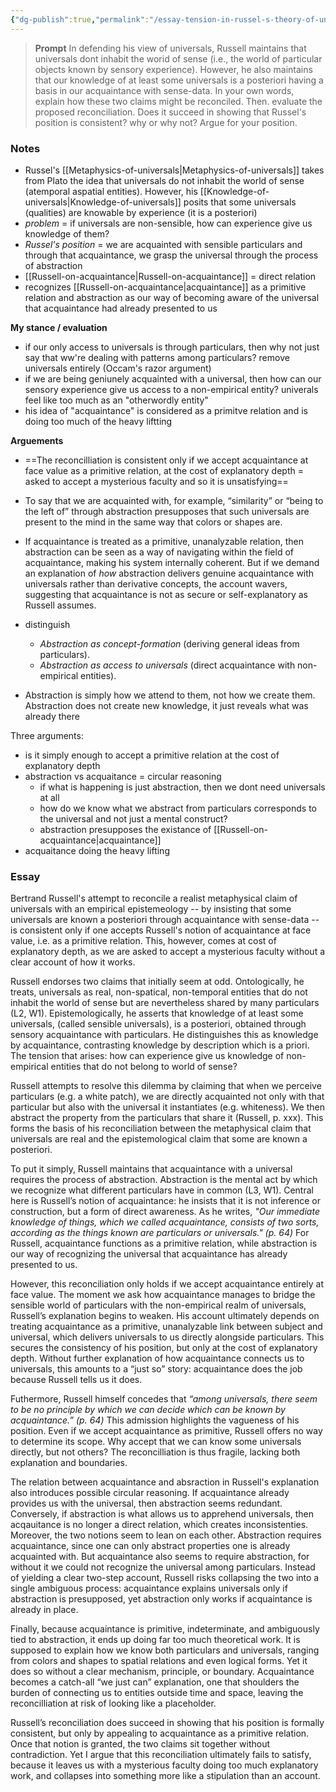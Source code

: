 ```yaml
---
{"dg-publish":true,"permalink":"/essay-tension-in-russel-s-theory-of-universals/","tags":["philosophy"]}
---
```


> **Prompt** In defending his view of universals, Russell maintains that universals dont inhabit the worid of sense (i.e., the world of particular objects known by sensory experience). However, he also maintains that our knowledge of at least some universals is a posteriori having a basis in our acquaintance with sense-data. In your own words, explain how these two claims might be reconciled. Then. evaluate the proposed reconciliation. Does it succeed in showing that Russel's position is consistent? why or why not? Argue for your position.

### Notes
- Russel's [[Metaphysics-of-universals\|Metaphysics-of-universals]] takes from Plato the idea that universals do not inhabit the world of sense (atemporal aspatial entities). However, his [[Knowledge-of-universals\|Knowledge-of-universals]] posits that some universals (qualities) are knowable by experience (it is a posteriori)
- *problem* = if universals are non-sensible, how can experience give us knowledge of them?
- *Russel's position* = we are acquainted with sensible particulars and through that acquaintance, we grasp the universal through the process of abstraction
- [[Russell-on-acquaintance\|Russell-on-acquaintance]] = direct relation
- recognizes [[Russell-on-acquaintance\|acquaintance]] as a primitive relation and abstraction as our way of becoming aware of the universal that acquaintance had already presented to us

**My stance / evaluation**
- if our only access to universals is through particulars, then why not just say that ww're dealing with patterns among particulars? remove universals entirely (Occam's razor argument)
- if we are being geniunely acquainted with a universal, then how can our sensory experience give us access to a non-empirical entity? univerals feel like too much as an "otherwordly entity" 
- his idea of "acquaintance" is considered as a primitve relation and is doing too much of the heavy liftting

**Arguements**
- ==The reconcilliation is consistent only if we accept acquaintance at face value as a primitive relation, at the cost of explanatory depth = asked to accept a mysterious faculty and so it is unsatisfying==
- To say that we are acquainted with, for example, “similarity” or “being to the left of” through abstraction presupposes that such universals are present to the mind in the same way that colors or shapes are.
- If acquaintance is treated as a primitive, unanalyzable relation, then abstraction can be seen as a way of navigating within the field of acquaintance, making his system internally coherent. But if we demand an explanation of _how_ abstraction delivers genuine acquaintance with universals rather than derivative concepts, the account wavers, suggesting that acquaintance is not as secure or self-explanatory as Russell assumes.

- distinguish
	- *Abstraction as concept-formation* (deriving general ideas from particulars).
	- *Abstraction as access to universals* (direct acquaintance with non-empirical entities).
- Abstraction is simply how we attend to them, not how we create them. Abstraction does not create new knowledge, it just reveals what was already there

Three arguments:
- is it simply enough to accept a primitive relation at the cost of explanatory depth
- abstraction vs acquaitance = circular reasoning
	-  if what is happening is just abstraction, then we dont need universals at all
	- how do we know what we abstract from particulars corresponds to the universal and not just a mental construct?
	- abstraction presupposes the existance of [[Russell-on-acquaintance\|acquaintance]]
- acquaitance doing the heavy lifting

### Essay
Bertrand Russell's attempt to reconcile a realist metaphysical claim of universals with an empirical epistemeology -- by insisting that some universals are known a posteriori through acquaintance with sense-data -- is consistent only if one accepts Russell's notion of acquaintance at face value, i.e. as a primitive relation. This, however, comes at cost of explanatory depth, as we are asked to accept a mysterious faculty without a clear account of how it works.

Russell endorses two claims that initially seem at odd. Ontologically, he treats, universals as real, non-spatical, non-temporal entities that do not inhabit the world of sense but are nevertheless shared by many particulars (L2, W1). Epistemologically, he asserts that knowledge of  at least some universals, (called sensible universals), is a posteriori, obtained through sensory acquaintance with particulars. He distinguishes this as knowledge by acquaintance, contrasting knowledge by description which is a priori. The tension that arises: how can experience give us knowledge of non-empirical entities that do not belong to world of sense?

Russell attempts to resolve this dilemma by claiming that when we perceive particulars (e.g. a white patch), we are directly acquainted not only with that particular but also with the universal it instantiates (e.g. whiteness). We then abstract the property from the particulars that share it (Russell, p. xxx). This forms the basis of his reconciliation between the metaphysical claim that universals are real and the epistemological claim that some are known a posteriori.

To put it simply, Russell maintains that acquaintance with a universal requires the process of abstraction. Abstraction is the mental act by which we recognize what different particulars have in common (L3, W1). Central here is Russell’s notion of acquaintance: he insists that it is not inference or construction, but a form of direct awareness. As he writes, _"Our immediate knowledge of things, which we called acquaintance, consists of two sorts, according as the things known are particulars or universals." (p. 64)_ For Russell, acquaintance functions as a primitive relation, while abstraction is our way of recognizing the universal that acquaintance has already presented to us.

However, this reconciliation only holds if we accept acquaintance entirely at face value. The moment we ask how acquaintance manages to bridge the sensible world of particulars with the non-empirical realm of universals, Russell’s explanation begins to weaken. His account ultimately depends on treating acquaintance as a primitive, unanalyzable link between subject and universal, which delivers universals to us directly alongside particulars. This secures the consistency of his position, but only at the cost of explanatory depth. Without further explanation of how acquaintance connects us to universals, this amounts to a “just so” story: acquaintance does the job because Russell tells us it does.

Futhermore, Russell himself concedes that _“among universals, there seem to be no principle by which we can decide which can be known by acquaintance.” (p. 64)_ This admission highlights the vagueness of his position. Even if we accept acquaintance as primitive, Russell offers no way to determine its scope. Why accept that we can know some universals directly, but not others? The reconcilliation is thus fragile, lacking both explanation and boundaries.

The relation between acquaintance and absraction in Russell's explanation also introduces possible circular reasoning. If acquaintance already provides us with the universal, then abstraction seems redundant. Conversely, if abstraction is what allows us to apprehend universals, then acqauitance is no longer a direct relation, which creates inconsistenties. Moreover, the two notions seem to lean on each other. Abstraction requires acquaintance, since one can only abstract properties one is already acquainted with. But acquaintance also seems to require abstraction, for without it we could not recognize the universal among particulars. Instead of yielding a clear two-step account, Russell risks collapsing the two into a single ambiguous process: acquaintance explains universals only if abstraction is presupposed, yet abstraction only works if acquaintance is already in place.

Finally, because acquaintance is primitive, indeterminate, and ambiguously tied to abstraction, it ends up doing far too much theoretical work. It is supposed to explain how we know both particulars and universals, ranging from colors and shapes to spatial relations and even logical forms. Yet it does so without a clear mechanism, principle, or boundary. Acquaintance becomes a catch-all “we just can” explanation, one that shoulders the burden of connecting us to entities outside time and space, leaving the reconcilliation at risk of looking like a placeholder.

Russell’s reconciliation does succeed in showing that his position is formally consistent, but only by appealing to acquaintance as a primitive relation. Once that notion is granted, the two claims sit together without contradiction. Yet I argue that this reconciliation ultimately fails to satisfy, because it leaves us with a mysterious faculty doing too much explanatory work, and collapses into something more like a stipulation than an account.

